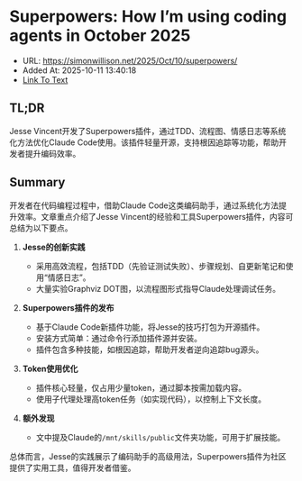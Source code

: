 # Superpowers: How I’m using coding agents in October 2025
- URL: https://simonwillison.net/2025/Oct/10/superpowers/
- Added At: 2025-10-11 13:40:18
- [Link To Text](2025-10-11-superpowers-how-i’m-using-coding-agents-in-october-2025_raw.md)

## TL;DR
Jesse Vincent开发了Superpowers插件，通过TDD、流程图、情感日志等系统化方法优化Claude Code使用。该插件轻量开源，支持根因追踪等功能，帮助开发者提升编码效率。

## Summary
开发者在代码编程过程中，借助Claude Code这类编码助手，通过系统化方法提升效率。文章重点介绍了Jesse Vincent的经验和工具Superpowers插件，内容可总结为以下要点。

1. **Jesse的创新实践**
   - 采用高效流程，包括TDD（先验证测试失败）、步骤规划、自更新笔记和使用“情感日志”。
   - 大量实验Graphviz DOT图，以流程图形式指导Claude处理调试任务。

2. **Superpowers插件的发布**
   - 基于Claude Code新插件功能，将Jesse的技巧打包为开源插件。
   - 安装方式简单：通过命令行添加插件源并安装。
   - 插件包含多种技能，如根因追踪，帮助开发者逆向追踪bug源头。

3. **Token使用优化**
   - 插件核心轻量，仅占用少量token，通过脚本按需加载内容。
   - 使用子代理处理高token任务（如实现代码），以控制上下文长度。

4. **额外发现**
   - 文中提及Claude的`/mnt/skills/public`文件夹功能，可用于扩展技能。

总体而言，Jesse的实践展示了编码助手的高级用法，Superpowers插件为社区提供了实用工具，值得开发者借鉴。
